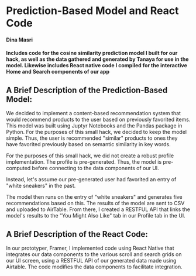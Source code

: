 # Prediction-Based Model and React Code

#### Dina Masri 

#### Includes code for the cosine similarity prediction model I built for our hack, as well as the data gathered and generated by Tanaya for use in the model. Likewise includes React native code I compiled for the  interactive Home and Search components of our app

## A Brief Description of the Prediction-Based Model: 

We decided to implement a content-based recommendation system that would recommend products to the user based on previously favorited items.  This model was built using Juptyr Notebooks  and the Pandas package in Python. For the purposes of this small hack, we decided to keep the model simple. Thus, the user is recommended "similar" products to ones they have favorited previously based on semantic similarity in key words.

For the purposes of this small hack, we did not create a robust profile implementation. The profile is pre-generated. Thus, the model is pre-computed before connecting to the data components of our UI.

Instead, let's assume our pre-generated user had favorited an entry of "white sneakers" in the past. 

The model then runs on the entry of "white sneakers" and generates five recommendations based on this. The results of the model are sent to CSV and uploaded to AirTable. From there, I created a RESTFUL API that links the model's results to the  "You Might Also Like" tab in our Profile tab in the UI. 

## A Brief Description of the React Code:

In our prototyper, Framer, I implemented code using React Native that integrates our data components to the various scroll and search grids on our UI screen, using a RESTFUL API of our generated data made using Airtable. The code modifies the data components to facilitate integration.
